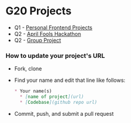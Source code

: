 # G20 Projects

* Q1 - [Personal Frontend Projects](./q1-personal-frontend.md)
* Q2 - [April Fools Hackathon](./q2-fools-hackathon.md)
* Q2 - [Group Project](./q2-group-project.md)

### How to update your project's URL

* Fork, clone
* Find your name and edit that line like follows:

  ```md
  * Your name(s)
    * [name of project](url)
    * [Codebase](github repo url)
  ```

* Commit, push, and submit a pull request
